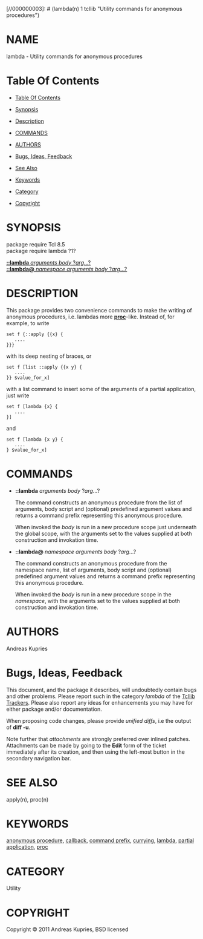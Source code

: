 
[//000000001]: # (lambda - Utility commands for anonymous procedures)
[//000000002]: # (Generated from file 'lambda.man' by tcllib/doctools with format 'markdown')
[//000000003]: # (lambda(n) 1 tcllib "Utility commands for anonymous procedures")

# NAME

lambda - Utility commands for anonymous procedures

# <a name='toc'></a>Table Of Contents

  -  [Table Of Contents](#toc)

  -  [Synopsis](#synopsis)

  -  [Description](#section1)

  -  [COMMANDS](#section2)

  -  [AUTHORS](#section3)

  -  [Bugs, Ideas, Feedback](#section4)

  -  [See Also](#see-also)

  -  [Keywords](#keywords)

  -  [Category](#category)

  -  [Copyright](#copyright)

# <a name='synopsis'></a>SYNOPSIS

package require Tcl 8.5  
package require lambda ?1?  

[__::lambda__ *arguments* *body* ?*arg*...?](#1)  
[__::lambda@__ *namespace* *arguments* *body* ?*arg*...?](#2)  

# <a name='description'></a>DESCRIPTION

This package provides two convenience commands to make the writing of anonymous
procedures, i.e. lambdas more __[proc](../../../../index.md#proc)__-like.
Instead of, for example, to write

    set f {::apply {{x} {
       ....
    }}}

with its deep nesting of braces, or

    set f [list ::apply {{x y} {
       ....
    }} $value_for_x]

with a list command to insert some of the arguments of a partial application,
just write

    set f [lambda {x} {
       ....
    }]

and

    set f [lambda {x y} {
       ....
    } $value_for_x]

# <a name='section2'></a>COMMANDS

  - <a name='1'></a>__::lambda__ *arguments* *body* ?*arg*...?

    The command constructs an anonymous procedure from the list of arguments,
    body script and (optional) predefined argument values and returns a command
    prefix representing this anonymous procedure.

    When invoked the *body* is run in a new procedure scope just underneath the
    global scope, with the arguments set to the values supplied at both
    construction and invokation time.

  - <a name='2'></a>__::lambda@__ *namespace* *arguments* *body* ?*arg*...?

    The command constructs an anonymous procedure from the namespace name, list
    of arguments, body script and (optional) predefined argument values and
    returns a command prefix representing this anonymous procedure.

    When invoked the *body* is run in a new procedure scope in the *namespace*,
    with the arguments set to the values supplied at both construction and
    invokation time.

# <a name='section3'></a>AUTHORS

Andreas Kupries

# <a name='section4'></a>Bugs, Ideas, Feedback

This document, and the package it describes, will undoubtedly contain bugs and
other problems. Please report such in the category *lambda* of the [Tcllib
Trackers](http://core.tcl.tk/tcllib/reportlist). Please also report any ideas
for enhancements you may have for either package and/or documentation.

When proposing code changes, please provide *unified diffs*, i.e the output of
__diff -u__.

Note further that *attachments* are strongly preferred over inlined patches.
Attachments can be made by going to the __Edit__ form of the ticket immediately
after its creation, and then using the left-most button in the secondary
navigation bar.

# <a name='see-also'></a>SEE ALSO

apply(n), proc(n)

# <a name='keywords'></a>KEYWORDS

[anonymous procedure](../../../../index.md#anonymous_procedure),
[callback](../../../../index.md#callback), [command
prefix](../../../../index.md#command_prefix),
[currying](../../../../index.md#currying),
[lambda](../../../../index.md#lambda), [partial
application](../../../../index.md#partial_application),
[proc](../../../../index.md#proc)

# <a name='category'></a>CATEGORY

Utility

# <a name='copyright'></a>COPYRIGHT

Copyright &copy; 2011 Andreas Kupries, BSD licensed
